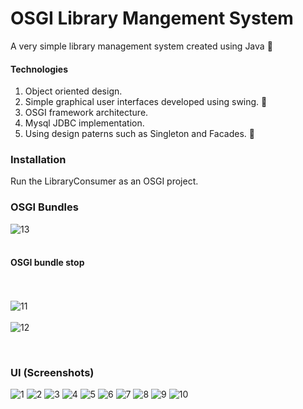 # OSGI Library Mangement System

A very simple library management system created using Java :fallen_leaf:

#### Technologies

1. Object oriented design.
2. Simple graphical user interfaces developed using swing. :evergreen_tree:
3. OSGI framework architecture.
4. Mysql JDBC implementation.
5. Using design paterns such as Singleton and Facades. :robot:

### Installation

Run the LibraryConsumer as an OSGI project. 

### OSGI Bundles

![13](https://user-images.githubusercontent.com/63389716/115075699-1cbbca80-9f19-11eb-97f9-6706285320b7.png)
<br/><br/>
#### OSGI bundle stop
<br/><br/>
![11](https://user-images.githubusercontent.com/63389716/115076552-580ac900-9f1a-11eb-8f94-bb9f3859cd7c.png)
<br/><br/>
![12](https://user-images.githubusercontent.com/63389716/115076535-53461500-9f1a-11eb-854f-01d1e58f7a87.png)
<br/>

<br/>

### UI (Screenshots)
![1](https://user-images.githubusercontent.com/63389716/115076410-2691fd80-9f1a-11eb-9103-a04f80a6b543.png)
![2](https://user-images.githubusercontent.com/63389716/115076347-111cd380-9f1a-11eb-9e93-56e09fe3b3ca.png)
![3](https://user-images.githubusercontent.com/63389716/115076365-167a1e00-9f1a-11eb-8c10-a1361ea9dbac.png)
![4](https://user-images.githubusercontent.com/63389716/115076370-18dc7800-9f1a-11eb-9b21-b09d407c9618.png)
![5](https://user-images.githubusercontent.com/63389716/115076378-1b3ed200-9f1a-11eb-9441-bc1ba1e6693c.png)
![6](https://user-images.githubusercontent.com/63389716/115076385-1d089580-9f1a-11eb-8d9f-b34ab2a8355d.png)
![7](https://user-images.githubusercontent.com/63389716/115076389-1ed25900-9f1a-11eb-9c33-0c9c998405fe.png)
![8](https://user-images.githubusercontent.com/63389716/115076395-209c1c80-9f1a-11eb-9e47-d2aea4f7651e.png)
![9](https://user-images.githubusercontent.com/63389716/115076400-2265e000-9f1a-11eb-99d8-33d0ed1c350a.png)
![10](https://user-images.githubusercontent.com/63389716/115076401-24c83a00-9f1a-11eb-9630-415ea0cf6c3c.png)
